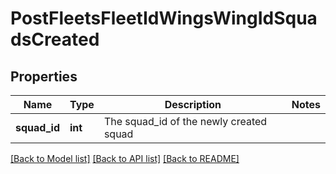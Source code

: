 # PostFleetsFleetIdWingsWingIdSquadsCreated

## Properties
Name | Type | Description | Notes
------------ | ------------- | ------------- | -------------
**squad_id** | **int** | The squad_id of the newly created squad | 

[[Back to Model list]](../../README.md#documentation-for-models) [[Back to API list]](../../README.md#documentation-for-api-endpoints) [[Back to README]](../../README.md)

